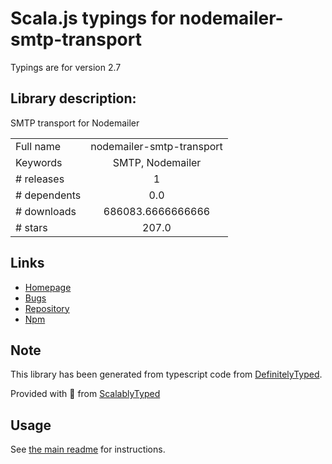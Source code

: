 
# Scala.js typings for nodemailer-smtp-transport

Typings are for version 2.7

## Library description:
SMTP transport for Nodemailer

|                    |                 |
| ------------------ | :-------------: |
| Full name          | nodemailer-smtp-transport |
| Keywords           | SMTP, Nodemailer |
| # releases         | 1 |
| # dependents       | 0.0 |
| # downloads        | 686083.6666666666 |
| # stars            | 207.0 |

## Links
- [Homepage](http://github.com/andris9/nodemailer-smtp-transport)
- [Bugs](https://github.com/andris9/nodemailer-smtp-transport/issues)
- [Repository](https://github.com/andris9/nodemailer-smtp-transport)
- [Npm](https://www.npmjs.com/package/nodemailer-smtp-transport)
    


## Note
This library has been generated from typescript code from [DefinitelyTyped](https://definitelytyped.org).

Provided with :purple_heart: from [ScalablyTyped](https://github.com/oyvindberg/ScalablyTyped)

## Usage
See [the main readme](../../readme.md) for instructions.


